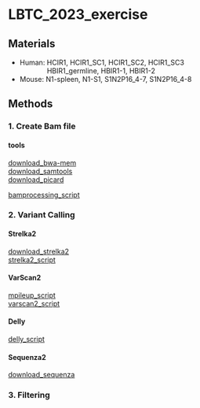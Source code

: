 # **LBTC_2023_exercise**     

## Materials      
* Human: HCIR1, HCIR1_SC1, HCIR1_SC2, HCIR1_SC3      
&nbsp; &nbsp; &nbsp; &nbsp; &nbsp; &nbsp; &nbsp; HBIR1_germline, HBIR1-1, HBIR1-2       
* Mouse: N1-spleen, N1-S1, S1N2P16_4-7, S1N2P16_4-8      



## Methods
### 1. Create Bam file
#### tools       
[download_bwa-mem](https://github.com/lh3/bwa.git)          
[download_samtools](http://www.htslib.org/download/)         
[download_picard](https://broadinstitute.github.io/picard/)     

[bamprocessing_script](https://github.com/mjkim23/LBTC/blob/d23506ae899132f94edd8ba2d18ba0ec4b0527f9/2023_exercise/00_script_bamprocessing.sh)
### 2. Variant Calling
#### Strelka2
[download_strelka2](https://github.com/Illumina/strelka/blob/v2.9.x/docs/userGuide/quickStart.md)    
[strelka2_script](https://github.com/mjkim23/LBTC/blob/d23506ae899132f94edd8ba2d18ba0ec4b0527f9/2023_exercise/00_script_strelka.sh)
#### VarScan2
[mpileup_script](https://github.com/mjkim23/LBTC/blob/d23506ae899132f94edd8ba2d18ba0ec4b0527f9/2023_exercise/00_script_mpileup.sh)      
[varscan2_script](https://github.com/mjkim23/LBTC/blob/d23506ae899132f94edd8ba2d18ba0ec4b0527f9/2023_exercise/00_script_varscan.sh)
#### Delly
[delly_script](https://github.com/mjkim23/LBTC/blob/d23506ae899132f94edd8ba2d18ba0ec4b0527f9/2023_exercise/00_script_delly_mouse.sh)  
#### Sequenza2
[download_sequenza](https://cran.r-project.org/web/packages/sequenza/vignettes/sequenza.html#about)
### 3. Filtering
